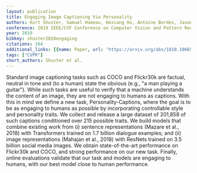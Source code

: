 ```yaml
---
layout: publication
title: Engaging Image Captioning Via Personality
authors: Kurt Shuster, Samuel Humeau, Hexiang Hu, Antoine Bordes, Jason Weston
conference: 2019 IEEE/CVF Conference on Computer Vision and Pattern Recognition (CVPR)
year: 2019
bibkey: shuster2018engaging
citations: 164
additional_links: [{name: Paper, url: 'https://arxiv.org/abs/1810.10665'}]
tags: ["CVPR"]
short_authors: Shuster et al.
---
```

Standard image captioning tasks such as COCO and Flickr30k are factual,
neutral in tone and (to a human) state the obvious (e.g., "a man playing a
guitar"). While such tasks are useful to verify that a machine understands the
content of an image, they are not engaging to humans as captions. With this in
mind we define a new task, Personality-Captions, where the goal is to be as
engaging to humans as possible by incorporating controllable style and
personality traits. We collect and release a large dataset of 201,858 of such
captions conditioned over 215 possible traits. We build models that combine
existing work from (i) sentence representations (Mazare et al., 2018) with
Transformers trained on 1.7 billion dialogue examples; and (ii) image
representations (Mahajan et al., 2018) with ResNets trained on 3.5 billion
social media images. We obtain state-of-the-art performance on Flickr30k and
COCO, and strong performance on our new task. Finally, online evaluations
validate that our task and models are engaging to humans, with our best model
close to human performance.
